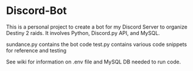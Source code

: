 # Discord-Bot

This is a personal project to create a bot for my Discord Server to organize Destiny 2 raids.  It involves Python, Discord.py API, and MySQL.  

sundance.py contains the bot code
test.py contains various code snippets for reference and testing

See wiki for information on .env file and MySQL DB needed to run code.
